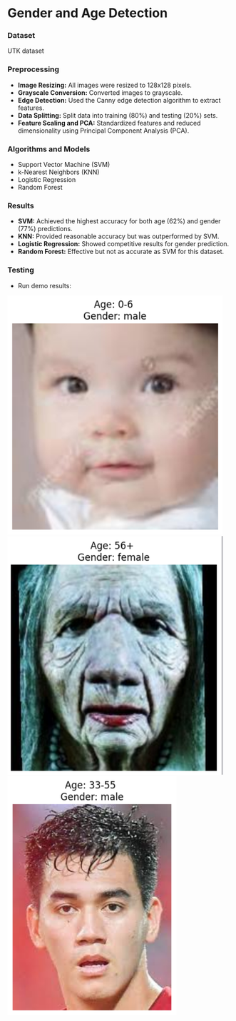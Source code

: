 # Gender and Age Detection
### Dataset
UTK dataset
### Preprocessing
- **Image Resizing:** All images were resized to 128x128 pixels.
- **Grayscale Conversion:** Converted images to grayscale.
- **Edge Detection:** Used the Canny edge detection algorithm to extract features.
- **Data Splitting:** Split data into training (80%) and testing (20%) sets.
- **Feature Scaling and PCA:** Standardized features and reduced dimensionality using Principal Component Analysis (PCA).
### Algorithms and Models
- Support Vector Machine (SVM)
- k-Nearest Neighbors (KNN)
- Logistic Regression
- Random Forest
### Results
- **SVM:** Achieved the highest accuracy for both age (62%) and gender (77%) predictions.
- **KNN:** Provided reasonable accuracy but was outperformed by SVM.
- **Logistic Regression:** Showed competitive results for gender prediction.
- **Random Forest:** Effective but not as accurate as SVM for this dataset.
### Testing
- Run demo results:

![markdown](images/1.png)
![markdown](images/2.png)
![markdown](images/3.png)

